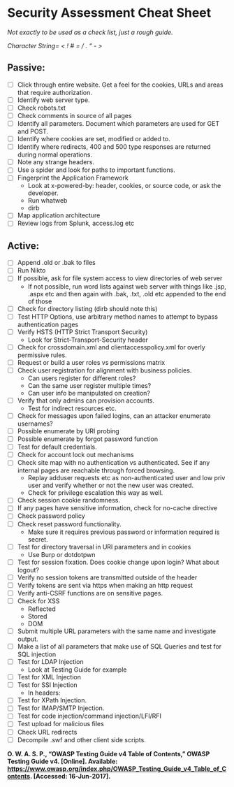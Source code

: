 # Security Assessment Cheat Sheet

*Not exactly to be used as a check list, just a rough guide.*
	
*Character String= < ! # = / . “ - >*

## Passive:	
- [ ] Click through entire website. Get a feel for the cookies, URLs and areas that require authorization. 	
- [ ] Identify web server type.	
- [ ] Check robots.txt	
- [ ] Check comments in source of all pages	
- [ ] Identify all parameters. Document which parameters are used for GET and POST.	
- [ ] Identify where cookies are set, modified or added to.	
- [ ] Identify where redirects, 400 and 500 type responses are returned during normal operations.	
- [ ] Note any strange headers.	
- [ ] Use a spider and look for paths to important functions.	
- [ ] Fingerprint the Application Framework	
  * Look at x-powered-by: header, cookies, or source code, or ask the developer.	
  * Run whatweb	
  * dirb	
- [ ] Map application architecture
- [ ] Review logs from Splunk, access.log etc

## Active:	
- [ ] Append .old or .bak to files	
- [ ] Run Nikto	
- [ ] If possible, ask for file system access to view directories of web server	
  *	If not possible, run word lists against web server with things like .jsp, .aspx etc and then again with .bak, .txt, .old etc appended to the end of those	
- [ ] Check for directory listing (dirb should note this)	
- [ ] Test HTTP Options, use arbitrary method names to attempt to bypass authentication pages	
- [ ] Verify HSTS (HTTP Strict Transport Security)	
  *	Look for Strict-Transport-Security header	
- [ ] Check for crossdomain.xml and clientaccesspolicy.xml for overly permissive rules.	
- [ ] Request or build a user roles vs permissions matrix	
- [ ] Check user registration for alignment with business policies.	
  * Can users register for different roles?	
  * Can the same user register multiple times?	
  * Can user info be manipulated on creation?	
- [ ] Verify that only admins can provision accounts. 	
  * Test for indirect resources etc.	
- [ ] Check for messages upon failed logins, can an attacker enumerate usernames?	
- [ ] Possible enumerate by URI probing	
- [ ] Possible enumerate by forgot password function	
- [ ] Test for default credentials.	
- [ ] Check for account lock out mechanisms	
- [ ] Check site map with no authentication vs authenticated. See if any internal pages are reachable through forced browsing.	
  * Replay adduser requests etc as non-authenticated user and low priv user and verify whether or not the new user was created.	
  * Check for privilege escalation this way as well.	
- [ ] Check session cookie randomness.	
- [ ] If any pages have sensitive information, check for no-cache directive	
- [ ] Check password policy	
- [ ] Check reset password functionality.	
  * Make sure it requires previous password or information required is secret.	
- [ ] Test for directory traversal in URI parameters and in cookies	
  * Use Burp or dotdotpwn	
- [ ] Test for session fixation. Does cookie change upon login? What about logout?	
- [ ] Verify no session tokens are transmitted outside of the header	
- [ ] Verify tokens are sent via https when making an http request	
- [ ] Verify anti-CSRF functions are on sensitive pages.	
- [ ] Check for XSS	
  * Reflected	
  * Stored	
  * DOM	
- [ ] Submit multiple URL parameters with the same name and investigate output.	
- [ ] Make a list of all parameters that make use of SQL Queries and test for SQL injection	
- [ ] Test for LDAP Injection	
  * Look at Testing Guide for example	
- [ ] Test for XML Injection	
- [ ] Test for SSI Injection	
  * In headers: <!--#include virtual=”/etc/passwd” -->	
- [ ] Test for XPath Injection.	
- [ ] Test for IMAP/SMTP Injection. 	
- [ ] Test for code injection/command injection/LFI/RFI	
- [ ] Test upload for malicious files	
- [ ] Check URL redirects	
- [ ] Decompile .swf and other client side scripts.	

**O. W. A. S. P., “OWASP Testing Guide v4 Table of Contents,” OWASP Testing Guide v4. [Online]. Available: https://www.owasp.org/index.php/OWASP_Testing_Guide_v4_Table_of_Contents. [Accessed: 16-Jun-2017].**
